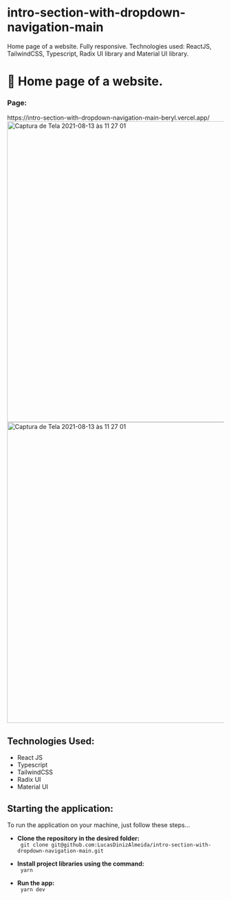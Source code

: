 # intro-section-with-dropdown-navigation-main
Home page of a website. Fully responsive. Technologies used: ReactJS, TailwindCSS, Typescript, Radix UI library and Material UI library.


<h1>🚀 Home page of a website.</h1>

<h3>Page:</h3>
<link>https://intro-section-with-dropdown-navigation-main-beryl.vercel.app/
<img width="700" alt="Captura de Tela 2021-08-13 às 11 27 01" src="https://res.cloudinary.com/dz209s6jk/image/upload/f_auto,q_auto,w_700/Challenges/x35fo4g0mcmxbl9ht02l.jpg">
<img width="700" alt="Captura de Tela 2021-08-13 às 11 27 01" src="https://res.cloudinary.com/dz209s6jk/image/upload/f_auto,q_auto,w_700/Challenges/kjo17v5edphajeppxyix.jpg">
</link>

<h2>Technologies Used:</h2>
<ul>
      <li>React JS</li>
      <li>Typescript</li>
      <li>TailwindCSS</li>
      <li>Radix UI</li>
      <li>Material UI</li>

</ul>

<h2>Starting the application:</h2>
<p>To run the application on your machine, just follow these steps... </p>

   <ul> 
    <li><b>Clone the repository in the desired folder:</li></b>
    <code> git clone git@github.com:LucasDinizAlmeida/intro-section-with-dropdown-navigation-main.git</code>
   </ul>
   <ul> 
    <li><b>Install project libraries using the command:</li></b>
    <code> yarn </code>
   </ul>
    <ul> 
    <li><b>Run the app:</li></b>
    <code> yarn dev </code>
   </ul>
